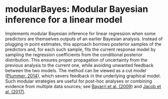 # modularBayes: Modular Bayesian inference for a linear model

Implements modular Bayesian inference for linear regression when some predictors
are themselves outputs of an earlier Bayesian analysis. Instead of plugging in
point estimates, this approach borrows posterior samples of the predictors and,
for each such sample, fits the current response model by sampling the regression
coefficients from the conditional posterior distribution. This ensures proper
propagation of uncertainty from the previous analysis to the current one, while
avoiding unwanted feedback between the two models. The method can be viewed as a
cut model ([Plummer, 2014](https://www.doi.org/10.1007/s11222-014-9503-z)),
which severs feedback in the underlying graphical model. Such modular strategies
are useful for post-hoc analyses or combining evidence from multiple data
sources; see [Bayarri et al. (2009)](https://www.doi.org/10.1214/09-BA404) and
[Jacob et al. (2017)](https://www.doi.org/10.48550/arXiv.1708.08719).